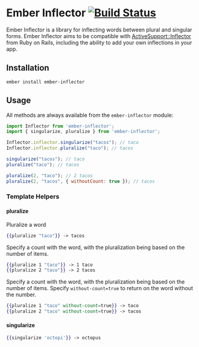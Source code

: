 # Ember Inflector [![Build Status](https://travis-ci.org/emberjs/ember-inflector.svg?branch=master)](https://travis-ci.org/emberjs/ember-inflector)

Ember Inflector is a library for inflecting words between plural and singular forms. Ember Inflector aims to be compatible with [ActiveSupport::Inflector](http://api.rubyonrails.org/classes/ActiveSupport/Inflector.html) from Ruby on Rails, including the ability to add your own inflections in your app.

## Installation

```
ember install ember-inflector
```

## Usage

All methods are always available from the `ember-inflector` module:

```javascript
import Inflector from 'ember-inflector';
import { singularize, pluralize } from 'ember-inflector';

Inflector.inflector.singularize("tacos"); // taco
Inflector.inflector.pluralize("taco"); // tacos

singularize("tacos"); // taco
pluralize("taco"); // tacos

pluralize(2, "taco"); // 2 tacos
pluralize(2, "tacos", { withoutCount: true }); // tacos
```

### Template Helpers

#### pluralize

Pluralize a word
```hbs
{{pluralize "taco"}} -> tacos
```

Specify a count with the word, with the pluralization being based on the number of items.
```hbs
{{pluralize 1 "taco"}} -> 1 taco
{{pluralize 2 "taco"}} -> 2 tacos
```

Specify a count with the word, with the pluralization being based on the number of items. Specify `without-count=true` to return on the word without the number.
```hbs
{{pluralize 1 "taco" without-count=true}} -> taco
{{pluralize 2 "taco" without-count=true}} -> tacos
```

#### singularize
```hbs
{{singularize 'octopi'}} -> octopus
```
